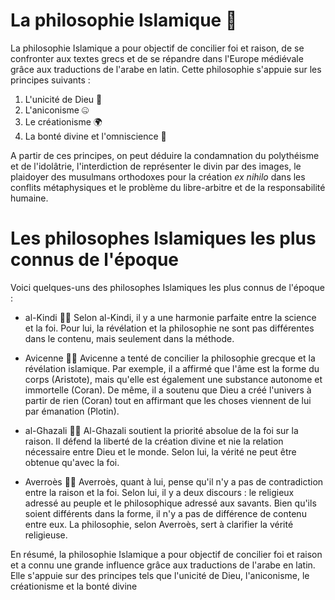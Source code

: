 # La philosophie Islamique 🧕
La philosophie Islamique a pour objectif de concilier foi et raison, de se confronter aux textes grecs et de se répandre dans l'Europe médiévale grâce aux traductions de l'arabe en latin. Cette philosophie s'appuie sur les principes suivants :

1. L'unicité de Dieu 🙏
2. L'aniconisme 🤐
3. Le créationisme 🌍
4. La bonté divine et l'omniscience 🌟

A partir de ces principes, on peut déduire la condamnation du polythéisme et de l'idolâtrie, l'interdiction de représenter le divin par des images, le plaidoyer des musulmans orthodoxes pour la création *ex nihilo* dans les conflits métaphysiques et le problème du libre-arbitre et de la responsabilité humaine.

# Les philosophes Islamiques les plus connus de l'époque
Voici quelques-uns des philosophes Islamiques les plus connus de l'époque :

- al-Kindi 🧑‍🦳
  Selon al-Kindi, il y a une harmonie parfaite entre la science et la foi. Pour lui, la révélation et la philosophie ne sont pas différentes dans le contenu, mais seulement dans la méthode.

- Avicenne 🧑‍🦳
  Avicenne a tenté de concilier la philosophie grecque et la révélation islamique. Par exemple, il a affirmé que l'âme est la forme du corps (Aristote), mais qu'elle est également une substance autonome et immortelle (Coran). De même, il a soutenu que Dieu a créé l'univers à partir de rien (Coran) tout en affirmant que les choses viennent de lui par émanation (Plotin).
  
- al-Ghazali 🧑‍🦳
  Al-Ghazali soutient la priorité absolue de la foi sur la raison. Il défend la liberté de la création divine et nie la relation nécessaire entre Dieu et le monde. Selon lui, la vérité ne peut être obtenue qu'avec la foi.

- Averroès 🧑‍🦳
  Averroès, quant à lui, pense qu'il n'y a pas de contradiction entre la raison et la foi. Selon lui, il y a deux discours : le religieux adressé au peuple et le philosophique adressé aux savants. Bien qu'ils soient différents dans la forme, il n'y a pas de différence de contenu entre eux. La philosophie, selon Averroès, sert à clarifier la vérité religieuse.

En résumé, la philosophie Islamique a pour objectif de concilier foi et raison et a connu une grande influence grâce aux traductions de l'arabe en latin. Elle s'appuie sur des principes tels que l'unicité de Dieu, l'aniconisme, le créationisme et la bonté divine
